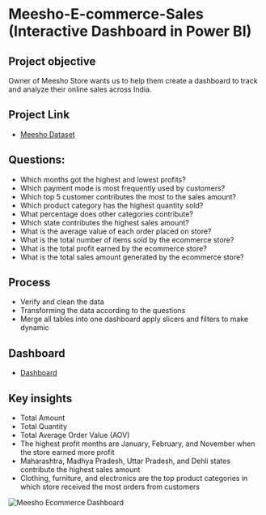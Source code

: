# Meesho-E-commerce-Sales (Interactive Dashboard in Power BI)

## Project objective
Owner of Meesho Store wants us to help them create a dashboard to track and analyze their online sales across India.

## Project Link 
- <a href = "https://github.com/Tehreem112/Meesho-Ecommerce-Sales">Meesho Dataset</a>

## Questions: 
- Which months got the highest and lowest profits?
- Which payment mode is most frequently used by customers?
- Which top 5 customer contributes the most to the sales amount?
- Which product category has the highest quantity sold?
- What percentage does other categories  contribute?
- Which state contributes the highest sales amount?
- What is the average value of each order placed on store?
- What is the total number of items sold by the ecommerce store?
- What is the total profit earned by the ecommerce store?
- What is the total sales amount generated by the ecommerce store?

## Process
- Verify and clean the data
- Transforming the data according to the questions
- Merge all tables into one dashboard apply slicers and filters to make dynamic

## Dashboard
- <a href = "https://github.com/Tehreem112/Meesho-Ecommerce-Sales/blob/main/Meesho%20Ecommerce%20Dashboard.png">Dashboard</a>

## Key insights
- Total Amount
- Total Quantity
- Total Average Order Value (AOV)
- The highest profit months are January, February, and November when   the store earned more profit 
- Maharashtra, Madhya Pradesh, Uttar Pradesh, and Dehli states contribute the highest sales amount
- Clothing, furniture, and electronics  are the top product categories in which store received the most orders from customers




![Meesho Ecommerce Dashboard](https://github.com/user-attachments/assets/d02d1e22-1326-42ad-b657-2bd9a7fab2aa)



